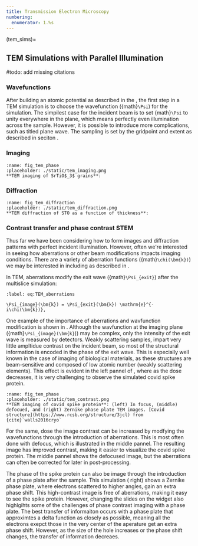 ```yaml
---
title: Transmission Electron Microscopy
numbering:
  enumerator: 1.%s
---
```


(tem_sims)=
## TEM Simulations with Parallel Illumination

#todo: add missing citations

### Wavefunctions
After building an atomic potential as described in the [](#algorithms_page), the first step in a TEM simulation is to choose the wavefunction ({math}`\Psi`) for the simulation. The simpilest case for the incident beam is to set {math}`\Psi` to unity everywhere in the plane, which means perfectly even illumination across the sample. However, it is possible to introduce more complications, such as titled plane wave. The sampling is set by the gridpoint and extent as described in seciton [](#sim_inputs_page).


### Imaging 

```{figure} #app:tem_imaging
:name: fig_tem_phase
:placeholder: ./static/tem_imaging.png
**TEM imaging of SrTiO$_3$ grains**: 
```



### Diffraction 

```{figure} #app:tem_diffraction
:name: fig_tem_diffraction
:placeholder: ./static/tem_diffraction.png
**TEM diffraction of STO as a function of thickness**: 
```



### Contrast transfer and phase contrast STEM
Thus far we have been considering how to form images and diffraction patterns with perfect incident illumination. However, often we're interested in seeing how aberrations or other beam modifications impacts imaging conditions. There are a variety of aberration functions ({math}`\chi(\bm{k})`) we may be interested in including as described in [](#CTF_page).

In TEM, aberrations modify the exit wave ({math}`\Psi_{exit}`) after the multislice simulation: 

```{math}
:label: eq:TEM_aberrations

\Psi_{image}(\bm{k}) = \Psi_{exit}(\bm{k}) \mathrm{e}^{-i\chi(\bm{k})},
```

One example of the importance of aberrations and wavfunction modification is shown in [](#tem_contrast). Although the wavfunction at the imaging plane ({math}`\Psi_{image}(\bm{k}`)) may be complex, only the intensity of the exit wave is measured by detectors. Weakly scattering samples, impart very little ampltidue contrast on the incident beam, so most of the structural information is encoded in the phase of the exit wave. This is especially well known in the case of imaging of biological materials, as these structures are beam-sensitive and composed of low atomic number (weakly scattering elements). This effect is evident in the left pannel of [](#tem_contrast), where as the dose decreases, it is very challenging to observe the simulated covid spike protein.

```{figure} #app:tem_contrast
:name: fig_tem_phase
:placeholder: ./static/tem_contrast.png
**TEM imaging of covid spike protein**: (left) In focus, (middle) defocued, and (right) Zernike phase plate TEM images. [Covid structure](https://www.rcsb.org/structure/3jcl) from {cite}`walls2016cryo`
```

For the same, dose the image contrast can be increased by modfying the wavefunctions through the introduction of aberrations. This is most often done with defocus, which is illustrated in the middle pannel. The resulting image has improved contrast, making it easier to visualize the covid spike protein. The middle pannel shows the defocused image, but the aberrations can often be corrected for later in post-processing. 

The phase of the spike protein can also be image through the introduction of a phase plate after the sample. This simulation ([](#tem_contrast) right) shows a Zernike phase plate, where electrons scattered to higher angles, gain an extra phase shift. This high-contrast image is free of aberrations, making it easy to see the spike protein. However, changing the slides on the widget also highlgihts some of the challenges of phase contrast imaging with a phase plate. The best transfer of informaiton occurs with a phase plate that approximtes a delta function as closely as possible, meaning all the electrons exepct those in the very center of the aperature get an extra phase shift. However, as the size of the hole increases or the phase shift changes, the transfer of information decreaes. 
